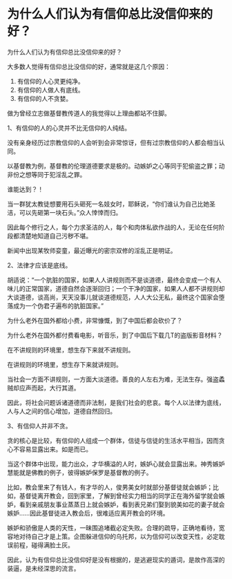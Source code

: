 # 为什么人们认为有信仰总比没信仰来的好？

为什么人们认为有信仰总比没信仰来的好？


大多数人觉得有信仰总比没信仰的好，通常就是这几个原因：

1. 有信仰的人心灵更纯净。
2. 有信仰的人做人有底线。
3. 有信仰的人不贪婪。

做为曾经立志做基督教传道人的我觉得以上理由都站不住脚。

1、有信仰的人的心灵并不比无信仰的人纯结。

没有亲身经历过宗教信仰的人会听到会非常惊讶，但有过宗教信仰的人都会相当认同。

以基督教为例，基督教的伦理道德要求是极的。动嫉妒之心等同于犯偷盗之罪；动非份之想等同于犯淫乱之罪。

谁能达到？！

当一群犹太教徒想要用石头砸死一名妓女时，耶稣说，“你们谁认为自己比她圣洁，可以先砸第一块石头。”众人悻悻而归。

因此每个修行之人，每个力求圣洁的人，每个和肉体私欲作战的人，无论在任何阶段都清楚地知道自己污秽不堪。

新闻中出现某牧师娈童，最近曝光的密宗双修的淫乱正是明证。

2、法律才应该是底线。

胡适说：“一个肮脏的国家，如果人人讲规则而不是谈道德，最终会变成一个有人味儿的正常国家，道德自然会逐渐回归；一个干净的国家，如果人人都不讲规则却大谈道德，谈高尚，天天没事儿就谈道德规范，人人大公无私，最终这个国家会堕落成为一个伪君子遍布的肮脏国家。”


为什么老外在国外都给小费，非常慷慨，到了中国后都会砍价了？

为什么老外在国外都付费看电影，听音乐，到了中国后下载几T的盗版影音材料？

在不讲规则的环境里，想生存下来就不讲规则。

在讲规则的环境里，想生存下来就讲规则。

当社会一方面不讲规则，一方面大淡道德。善良的人左右为难，无法生存。强盗蟊贼却应声而起，大行其道。

因此，将社会问题诉诸道德而非法制，是我们社会的悲哀。每个人以法律为底线，人与人之间的信心增加，道德自然回归。


3、有信仰人并非不贪。

贪的核心是比较，有信仰的人组成一个群体，信徒与信徒的生活水平相当，因而贪心不容易显露出来。如是而已。

当这个群体中出现，能力出众，才华横溢的人时，嫉妒心就会显露出来。神秀嫉妒慧能就是佛教的例子，彼得嫉妒保罗是基督教的例子。

比如，教会里来了有钱人，有才华的人，俊男美女时就部分基督徒就会嫉妒；比如，基督徒离开教会，回到家里，了解到曾经实力相当的同学正在海外留学就会嫉妒，看到亲戚朋友事业蒸蒸日上就会嫉妒，看到表兄弟们娶到貌美如花的妻子就会嫉妒……因此基督徒进入教会后，很难适应离开教会的环境。


嫉妒和骄傲是人类的天性，一昧围追堵截必定失败。合理的疏导，正确地看待，宽容地对待自己才是上策。企图躲进信仰的乌托邦，以为信仰可以改变天性，必定耽误前程，碰得满脸土灰。


因此，认为有信仰总比没信仰好是没有根据的，是逃避现实的遁词，是故作高深的装逼，是未经深思的流言。